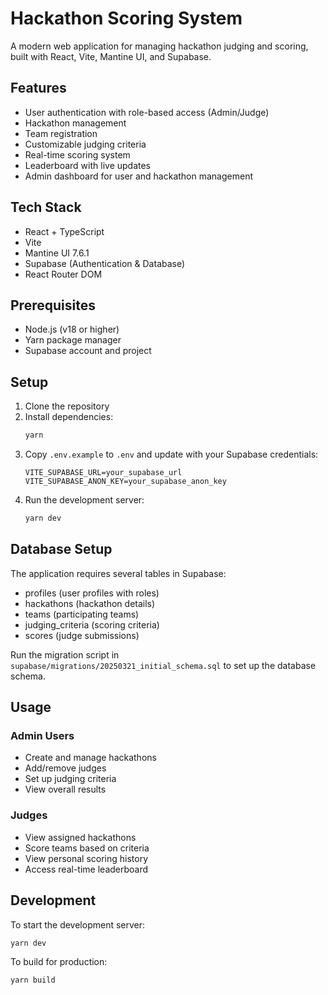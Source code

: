 # Hackathon Scoring System

A modern web application for managing hackathon judging and scoring, built with React, Vite, Mantine UI, and Supabase.

## Features

- User authentication with role-based access (Admin/Judge)
- Hackathon management
- Team registration
- Customizable judging criteria
- Real-time scoring system
- Leaderboard with live updates
- Admin dashboard for user and hackathon management

## Tech Stack

- React + TypeScript
- Vite
- Mantine UI 7.6.1
- Supabase (Authentication & Database)
- React Router DOM

## Prerequisites

- Node.js (v18 or higher)
- Yarn package manager
- Supabase account and project

## Setup

1. Clone the repository
2. Install dependencies:
   ```bash
   yarn
   ```
3. Copy `.env.example` to `.env` and update with your Supabase credentials:
   ```
   VITE_SUPABASE_URL=your_supabase_url
   VITE_SUPABASE_ANON_KEY=your_supabase_anon_key
   ```
4. Run the development server:
   ```bash
   yarn dev
   ```

## Database Setup

The application requires several tables in Supabase:
- profiles (user profiles with roles)
- hackathons (hackathon details)
- teams (participating teams)
- judging_criteria (scoring criteria)
- scores (judge submissions)

Run the migration script in `supabase/migrations/20250321_initial_schema.sql` to set up the database schema.

## Usage

### Admin Users
- Create and manage hackathons
- Add/remove judges
- Set up judging criteria
- View overall results

### Judges
- View assigned hackathons
- Score teams based on criteria
- View personal scoring history
- Access real-time leaderboard

## Development

To start the development server:

```bash
yarn dev
```

To build for production:

```bash
yarn build
```

